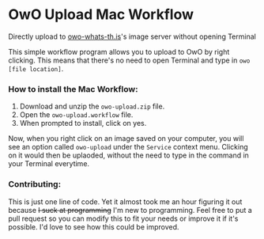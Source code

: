 # OwO Upload Mac Workflow
Directly upload to [owo-whats-th.is](https://whats-th.is/)'s image server without opening Terminal

This simple workflow program allows you to upload to OwO by right clicking. This means that there's no need to open Terminal and type in `owo [file location]`.

### How to install the Mac Workflow: 
1. Download and unzip the `owo-upload.zip` file.
2. Open the `owo-upload.workflow` file.
3. When prompted to install, click on yes.

Now, when you right click on an image saved on your computer, you will see an option called `owo-upload` under the `Service` context menu. Clicking on it would then be uplaoded, without the need to type in the command in your Terminal everytime.

### Contributing:
This is just one line of code. Yet it almost took me an hour figuring it out because ~~I suck at programming~~ I'm new to programming. Feel free to put a pull request so you can modify this to fit your needs or improve it if it's possible. I'd love to see how this could be improved.
